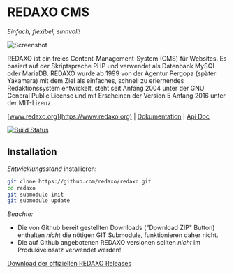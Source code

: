REDAXO CMS
==========

*Einfach, flexibel, sinnvoll!*

![Screenshot](https://raw.githubusercontent.com/redaxo/redaxo/assets/redaxo_01.png)

REDAXO ist ein freies Content-Management-System (CMS) für Websites. Es basiert auf der Skriptsprache PHP und verwendet als Datenbank MySQL oder MariaDB. REDAXO wurde ab 1999 von der Agentur Pergopa (später Yakamara) mit dem Ziel als einfaches, schnell zu erlernendes Redaktionssystem entwickelt, steht seit Anfang 2004 unter der GNU General Public License und mit Erscheinen der Version 5 Anfang 2016 unter der MIT-Lizenz.

[www.redaxo.org](https://www.redaxo.org) | [Dokumentation](https://redaxo.org/doku/master) | [Api Doc](https://redaxo.org/api/master/)

[![Build Status](https://secure.travis-ci.org/redaxo/redaxo.svg?branch=master)](https://travis-ci.org/redaxo/redaxo)

Installation
------------

*Entwicklungsstand* installieren:

```sh
git clone https://github.com/redaxo/redaxo.git
cd redaxo
git submodule init
git submodule update
```

*Beachte:*
- Die von Github bereit gestellten Downloads ("Download ZIP" Button) enthalten *nicht* die nötigen GIT Submodule, funktionieren daher nicht.
- Die auf Github angebotenen REDAXO versionen sollten *nicht* im Produkiveinsatz verwendet werden!

[Download der offiziellen REDAXO Releases](https://github.com/redaxo/redaxo/releases)
